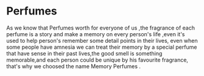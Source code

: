# Perfumes
As we know that Perfumes worth for everyone of us ,the fragrance of each perfume is a story and make a memory on every person's life ,even it's used to help person's remember some detail points in their lives, even when some people have amnesia we can treat their memory by a special perfume that have sense in their past lives,the good smell is something memorable,and each person could be unique by his favourite fragrance, that's why we choosed the name Memory Perfumes .